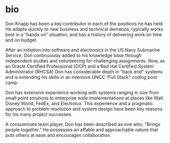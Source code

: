 # bio

Don Knapp has been a key contributor in each of the positions he has held. He adapts quickly to new business and technical demands, typically works best in a “hands on” situation, and has a history of delivering work on time and on budget.  

After an initiation into software and electronics in the US Navy Submarine Service, Don continuously added to his knowledge base through independent studies and volunteering for challenging assignments.  Now, as an Oracle Certified Professional (OCP) and a Red Hat Certified System Administrator (RHCSA) Don has considerable depth in “back end” systems and is extending his skills in an intensive UNCC “Full Stack” coding boot camp.  

Don has extensive experience working with systems ranging in size from small point solutions to enterprise wide implementations at places like Walt Disney World, FedEx, and Electrolux. This experience and a pragmatic approach to problem resolution and system design have been key reasons for his many project successes.  

A consummate team player, Don has been described as one who, “Brings people together.”  He possesses an affable and approachable nature that puts others at ease and encourages collaboration.

